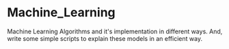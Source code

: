 # Machine_Learning
Machine Learning Algorithms and it's implementation in different ways. And, write some  simple scripts to explain these models in an efficient way. 
